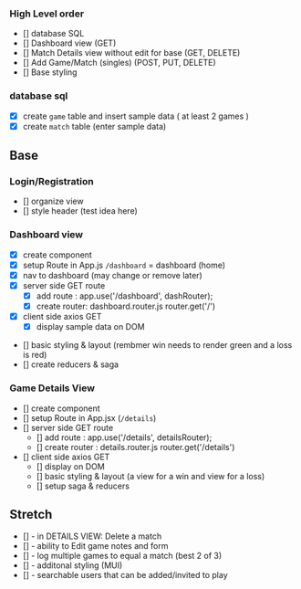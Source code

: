 ### High Level order
- [] database SQL
- [] Dashboard view (GET)
- [] Match Details view without edit for base (GET, DELETE)
- [] Add Game/Match (singles) (POST, PUT, DELETE)
- [] Base styling

### database sql
- [x] create `game` table and insert sample data ( at least 2 games )
- [x] create `match` table (enter sample data)

## Base 
### Login/Registration
- [] organize view
- [] style header (test idea here)

### Dashboard view
- [x] create component
- [x] setup Route in App.js `/dashboard` = dashboard (home)
- [x] nav to dashboard (may change or remove later)
- [x] server side GET route 
    - [x] add route : app.use('/dashboard', dashRouter);
    - [x] create router: dashboard.router.js router.get('/')
- [x] client side axios GET
   - [x] display sample data on DOM 
- [] basic styling & layout (rembmer win needs to render green and a loss is red)
- [] create reducers & saga

### Game Details View
- [] create component
- [] setup Route in App.jsx (`/details`)
- [] server side GET route
    - [] add route : app.use('/details', detailsRouter);
    - [] create router : details.router.js router.get('/details')
- [] client side axios GET 
    - [] display on DOM 
    - [] basic styling & layout (a view for a win and view for a loss)
    - [] setup saga & reducers 

## Stretch
- [] - in DETAILS VIEW: Delete a match
- [] - ability to Edit game notes and form
- [] - log multiple games to equal a match (best 2 of 3)  
- [] - additonal styling (MUI)
- [] - searchable users that can be added/invited to play

    